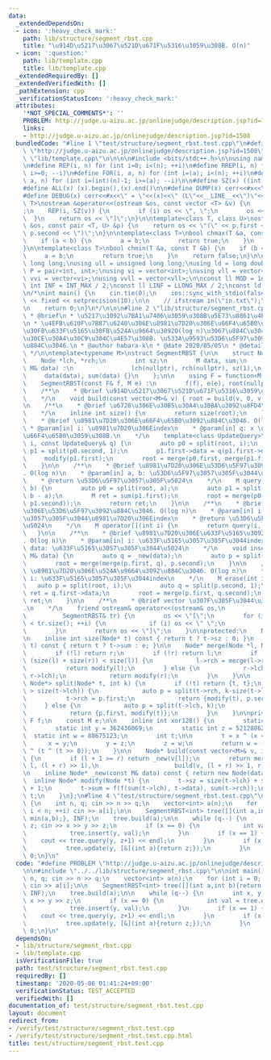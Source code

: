 ```yaml
---
data:
  _extendedDependsOn:
  - icon: ':heavy_check_mark:'
    path: lib/structure/segment_rbst.cpp
    title: "\u914D\u5217\u3067\u521D\u671F\u5316\u3059\u308B. O(n)"
  - icon: ':question:'
    path: lib/template.cpp
    title: lib/template.cpp
  _extendedRequiredBy: []
  _extendedVerifiedWith: []
  _pathExtension: cpp
  _verificationStatusIcon: ':heavy_check_mark:'
  attributes:
    '*NOT_SPECIAL_COMMENTS*': ''
    PROBLEM: http://judge.u-aizu.ac.jp/onlinejudge/description.jsp?id=1508
    links:
    - http://judge.u-aizu.ac.jp/onlinejudge/description.jsp?id=1508
  bundledCode: "#line 1 \"test/structure/segment_rbst.test.cpp\"\n#define PROBLEM\
    \ \"http://judge.u-aizu.ac.jp/onlinejudge/description.jsp?id=1508\"\n\n#line 1\
    \ \"lib/template.cpp\"\n\n\n\n#include <bits/stdc++.h>\n\nusing namespace std;\n\
    \n#define REP(i, n) for (int i=0; i<(n); ++i)\n#define RREP(i, n) for (int i=(int)(n)-1;\
    \ i>=0; --i)\n#define FOR(i, a, n) for (int i=(a); i<(n); ++i)\n#define RFOR(i,\
    \ a, n) for (int i=(int)(n)-1; i>=(a); --i)\n\n#define SZ(x) ((int)(x).size())\n\
    #define ALL(x) (x).begin(),(x).end()\n\n#define DUMP(x) cerr<<#x<<\" = \"<<(x)<<endl\n\
    #define DEBUG(x) cerr<<#x<<\" = \"<<(x)<<\" (L\"<<__LINE__<<\")\"<<endl;\n\ntemplate<class\
    \ T>\nostream &operator<<(ostream &os, const vector <T> &v) {\n    os << \"[\"\
    ;\n    REP(i, SZ(v)) {\n        if (i) os << \", \";\n        os << v[i];\n  \
    \  }\n    return os << \"]\";\n}\n\ntemplate<class T, class U>\nostream &operator<<(ostream\
    \ &os, const pair <T, U> &p) {\n    return os << \"(\" << p.first << \" \" <<\
    \ p.second << \")\";\n}\n\ntemplate<class T>\nbool chmax(T &a, const T &b) {\n\
    \    if (a < b) {\n        a = b;\n        return true;\n    }\n    return false;\n\
    }\n\ntemplate<class T>\nbool chmin(T &a, const T &b) {\n    if (b < a) {\n   \
    \     a = b;\n        return true;\n    }\n    return false;\n}\n\nusing ll =\
    \ long long;\nusing ull = unsigned long long;\nusing ld = long double;\nusing\
    \ P = pair<int, int>;\nusing vi = vector<int>;\nusing vll = vector<ll>;\nusing\
    \ vvi = vector<vi>;\nusing vvll = vector<vll>;\n\nconst ll MOD = 1e9 + 7;\nconst\
    \ int INF = INT_MAX / 2;\nconst ll LINF = LLONG_MAX / 2;\nconst ld eps = 1e-9;\n\
    \n/*\nint main() {\n    cin.tie(0);\n    ios::sync_with_stdio(false);\n    cout\
    \ << fixed << setprecision(10);\n\n    // ifstream in(\"in.txt\");\n    // cin.rdbuf(in.rdbuf());\n\
    \n    return 0;\n}\n*/\n\n\n#line 2 \"lib/structure/segment_rbst.cpp\"\n\n/**\n\
    \ * @brief\n * \u5217\u3092\u7BA1\u7406\u3059\u308B\u5E73\u8861\u4E8C\u5206\u6728\
    \n * \u4EFB\u610F\u7B87\u6240\u306E\u8981\u7D20\u306E\u66F4\u65B0\u30FB\u53D6\u5F97\
    \u30FB\u633F\u5165\u30FB\u524A\u9664\u3092O(log n)\u3067\u884C\u3046.\n * \u30E2\
    \u30CE\u30A4\u30C9\u304C\u4E57\u308B. \u533A\u9593\u53D6\u5F97\u3092O(log n) \u3067\
    \u884C\u3046.\n * @author habara-k\n * @date 2020/05/05\n * @details veirfy: https://code-festival-2014-exhibition-open.contest.atcoder.jp/tasks/code_festival_exhibition_b\n\
    \ */\n\ntemplate<typename M>\nstruct SegmentRBST {\n\n    struct Node {\n    \
    \    Node *lch, *rch;\n        int sz;\n        M data, sum;\n        Node(const\
    \ M& data) :\n                lch(nullptr), rch(nullptr), sz(1),\n           \
    \     data(data), sum(data) {}\n    };\n\n    using F = function<M(M,M)>;\n\n\
    \    SegmentRBST(const F& f, M e) :\n        f(f), e(e), root(nullptr) {}\n\n\
    \    /**\n    * @brief \u914D\u5217\u3067\u521D\u671F\u5316\u3059\u308B. O(n)\n\
    \    */\n    void build(const vector<M>& v) { root = build(v, 0, v.size()); }\n\
    \n    /**\n    * @brief \u6728\u306E\u30B5\u30A4\u30BA\u3092\u8FD4\u3059. O(1)\n\
    \    */\n    inline int size() {\n        return size(root);\n    }\n\n    /**\n\
    \    * @brief \u8981\u7D20\u306E\u66F4\u65B0\u3092\u884C\u3046. O(log n)\n   \
    \ * @param[in] i: \u8981\u7D20\u306Eindex\n    * @param[in] q: x \u3092q(x) \u3067\
    \u66F4\u65B0\u3059\u308B.\n    */\n    template<class UpdateQuery>\n    void update(int\
    \ i, const UpdateQuery& q) {\n        auto p0 = split(root, i);\n        auto\
    \ p1 = split(p0.second, 1);\n        p1.first->data = q(p1.first->data);\n   \
    \     modify(p1.first);\n        root = merge(p0.first, merge(p1.first, p1.second));\n\
    \    }\n\n    /**\n    * @brief \u8981\u7D20\u306E\u53D6\u5F97\u3092\u884C\u3046\
    . O(log n)\n    * @param[in] a, b: \u53D6\u5F97\u3057\u305F\u3044\u533A\u9593\n\
    \    * @return \u53D6\u5F97\u3057\u305F\u5024\n    */\n    M query(int a, int\
    \ b) {\n        auto p0 = split(root, a);\n        auto p1 = split(p0.second,\
    \ b - a);\n        M ret = sum(p1.first);\n        root = merge(p0.first, merge(p1.first,\
    \ p1.second));\n        return ret;\n    }\n\n    /**\n    * @brief \u8981\u7D20\
    \u306E\u53D6\u5F97\u3092\u884C\u3046. O(log n)\n    * @param[in] i: \u53D6\u5F97\
    \u3057\u305F\u3044\u8981\u7D20\u306Eindex\n    * @return \u53D6\u5F97\u3057\u305F\
    \u5024\n    */\n    M operator[](int i) {\n        return query(i, i + 1);\n \
    \   }\n\n    /**\n    * @brief \u8981\u7D20\u306E\u633F\u5165\u3092\u884C\u3046\
    . O(log n)\n    * @param[in] i: \u633F\u5165\u3057\u305F\u3044index\n    * @param[in]\
    \ data: \u633F\u5165\u3057\u305F\u3044\u5024\n    */\n    void insert(int i, const\
    \ M& data) {\n        auto q = _new(data);\n        auto p = split(root, i);\n\
    \        root = merge(merge(p.first, q), p.second);\n    }\n\n    /**\n    * @brief\
    \ \u8981\u7D20\u306E\u524A\u9664\u3092\u884C\u3046. O(log n)\n    * @param[in]\
    \ i: \u633F\u5165\u3057\u305F\u3044index\n    */\n    M erase(int i) {\n     \
    \   auto p = split(root, i);\n        auto q = split(p.second, 1);\n        M\
    \ ret = q.first->data;\n        root = merge(p.first, q.second);\n        return\
    \ ret;\n    }\n\n    /**\n    * @brief vector \u307F\u305F\u3044\u306B\u51FA\u529B\
    .\n    */\n    friend ostream& operator<<(ostream& os,\n                     \
    \          SegmentRBST& tr) {\n        os << \"[\";\n        for (int i = 0; i\
    \ < tr.size(); ++i) {\n            if (i) os << \" \";\n            os << tr[i];\n\
    \        }\n        return os << \"]\";\n    }\n\nprotected:\n    Node* root;\n\
    \n    inline int size(Node* t) const { return t ? t->sz : 0; }\n    inline M sum(Node*\
    \ t) const { return t ? t->sum : e; }\n\n    Node* merge(Node *l, Node *r) {\n\
    \        if (!l) return r;\n        if (!r) return l;\n        if (xor128() %\
    \ (size(l) + size(r)) < size(l)) {\n            l->rch = merge(l->rch, r);\n \
    \           return modify(l);\n        } else {\n            r->lch = merge(l,\
    \ r->lch);\n            return modify(r);\n        }\n    }\n\n    pair<Node*,\
    \ Node*> split(Node* t, int k) {\n        if (!t) return {t, t};\n        if (k\
    \ > size(t->lch)) {\n            auto p = split(t->rch, k-size(t->lch)-1);\n \
    \           t->rch = p.first;\n            return {modify(t), p.second};\n   \
    \     } else {\n            auto p = split(t->lch, k);\n            t->lch = p.second;\n\
    \            return {p.first, modify(t)};\n        }\n    }\n\nprivate:\n    const\
    \ F f;\n    const M e;\n\n    inline int xor128() {\n        static int x = 123456789;\n\
    \        static int y = 362436069;\n        static int z = 521288629;\n      \
    \  static int w = 88675123;\n        int t;\n\n        t = x ^ (x << 11);\n  \
    \      x = y;\n        y = z;\n        z = w;\n        return w = (w ^ (w >> 19))\
    \ ^ (t ^ (t >> 8));\n    }\n\n    Node* build(const vector<M>& v, int l, int r)\
    \ {\n        if (l + 1 >= r) return _new(v[l]);\n        return merge(build(v,\
    \ l, (l + r) >> 1),\n                     build(v, (l + r) >> 1, r));\n    }\n\
    \n    inline Node* _new(const M& data) const { return new Node(data); }\n\n  \
    \  inline Node* modify(Node *t) {\n        t->sz = size(t->lch) + size(t->rch)\
    \ + 1;\n        t->sum = f(f(sum(t->lch), t->data), sum(t->rch));\n        return\
    \ t;\n    }\n};\n#line 4 \"test/structure/segment_rbst.test.cpp\"\n\nint main()\
    \ {\n    int n, q; cin >> n >> q;\n    vector<int> a(n);\n    for (int i = 0;\
    \ i < n; ++i) cin >> a[i];\n\n    SegmentRBST<int> tree([](int a,int b){return\
    \ min(a,b);}, INF);\n    tree.build(a);\n\n    while (q--) {\n        int x, y,\
    \ z; cin >> x >> y >> z;\n        if (x == 0) {\n            int val = tree.erase(z);\n\
    \            tree.insert(y, val);\n        }\n        if (x == 1) {\n        \
    \    cout << tree.query(y, z+1) << endl;\n        }\n        if (x == 2) {\n \
    \           tree.update(y, [&](int a){return z;});\n        }\n    }\n\n    return\
    \ 0;\n}\n"
  code: "#define PROBLEM \"http://judge.u-aizu.ac.jp/onlinejudge/description.jsp?id=1508\"\
    \n\n#include \"../../lib/structure/segment_rbst.cpp\"\n\nint main() {\n    int\
    \ n, q; cin >> n >> q;\n    vector<int> a(n);\n    for (int i = 0; i < n; ++i)\
    \ cin >> a[i];\n\n    SegmentRBST<int> tree([](int a,int b){return min(a,b);},\
    \ INF);\n    tree.build(a);\n\n    while (q--) {\n        int x, y, z; cin >>\
    \ x >> y >> z;\n        if (x == 0) {\n            int val = tree.erase(z);\n\
    \            tree.insert(y, val);\n        }\n        if (x == 1) {\n        \
    \    cout << tree.query(y, z+1) << endl;\n        }\n        if (x == 2) {\n \
    \           tree.update(y, [&](int a){return z;});\n        }\n    }\n\n    return\
    \ 0;\n}\n"
  dependsOn:
  - lib/structure/segment_rbst.cpp
  - lib/template.cpp
  isVerificationFile: true
  path: test/structure/segment_rbst.test.cpp
  requiredBy: []
  timestamp: '2020-05-06 01:41:24+09:00'
  verificationStatus: TEST_ACCEPTED
  verifiedWith: []
documentation_of: test/structure/segment_rbst.test.cpp
layout: document
redirect_from:
- /verify/test/structure/segment_rbst.test.cpp
- /verify/test/structure/segment_rbst.test.cpp.html
title: test/structure/segment_rbst.test.cpp
---
```

